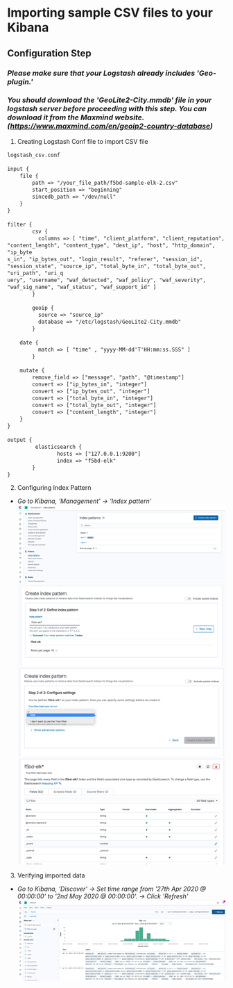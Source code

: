 # Importing sample CSV files to your Kibana

## Configuration Step
### *Please make sure that your Logstash already includes 'Geo-plugin.'* 
### *You should download the 'GeoLite2-City.mmdb' file in your logstash server before proceeding with this step. You can download it from the Maxmind website.(https://www.maxmind.com/en/geoip2-country-database)* 

1. Creating Logstash Conf file to import CSV file
```
logstash_csv.conf

input {
    file {
        path => "/your_file_path/f5bd-sample-elk-2.csv"
        start_position => "beginning"
        sincedb_path => "/dev/null"
	}
}

filter {
        csv {
          columns => [ "time", "client_platform", "client_reputation", "content_length", "content_type", "dest_ip", "host", "http_domain", "ip_byte
s_in", "ip_bytes_out", "login_result", "referer", "session_id", "session_state", "source_ip", "total_byte_in", "total_byte_out", "uri_path", "uri_q
uery", "username", "waf_detected", "waf_policy", "waf_severity", "waf_sig_name", "waf_status", "waf_support_id" ]
        }

        geoip {
          source => "source_ip"
          database => "/etc/logstash/GeoLite2-City.mmdb"
        }

	date {
          match => [ "time" , "yyyy-MM-dd'T'HH:mm:ss.SSS" ]
        }

	mutate {
		remove_field => ["message", "path", "@timestamp"]
		convert => ["ip_bytes_in", "integer"]
		convert => ["ip_bytes_out", "integer"]
		convert => ["total_byte_in", "integer"]
		convert => ["total_byte_out", "integer"]
		convert => ["content_length", "integer"]
	}
}

output {
         elasticsearch {
                hosts => ["127.0.0.1:9200"]
                index => "f5bd-elk"
        }
}
```

2. Configuring Index Pattern 
- *Go to Kibana, 'Management' -> 'Index pattern'*
![](import-1.png)
![](import-2.png)
![](import-3.png)
![](import-4.png)

3. Verifying imported data
- *Go to Kibana, 'Discover' -> Set time range from '27th Apr 2020 @ 00:00:00' to '2nd May 2020 @ 00:00:00'. -> Click 'Refresh'*
![](import-5.png)




